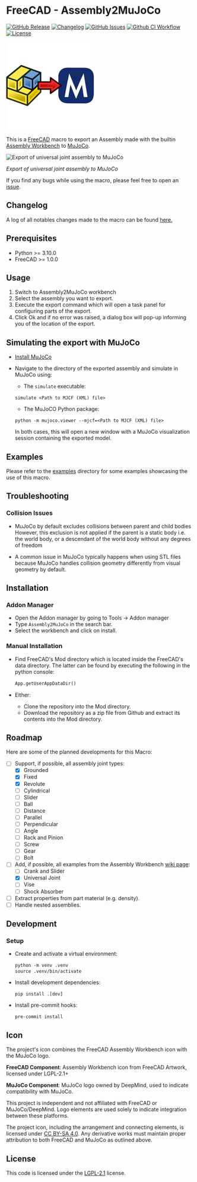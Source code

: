# FreeCAD - Assembly2MuJoCo

[![GitHub Release][release-badge]][releases]
[![Changelog][cc-badge]][cc]
[![GitHub Issues][issues-badge]][issues]
[![Github CI Workflow][ci-workflow-badge]][ci-workflow]
[![License][license-badge]][license-file]


![Assembly2MuJoCo Icon](resources/icons/assembly2mujoco-icon.svg)

This is a [FreeCAD](https://www.freecad.org/) macro to export an Assembly made with the builtin [Assembly Workbench](https://wiki.freecad.org/Assembly_Workbench) to [MuJoCo](https://mujoco.org/).

![Export of universal joint assembly to MuJoCo](examples/universal_joint/output.gif)

*Export of universal joint assembly to MuJoCo*

If you find any bugs while using the macro, please feel free to open an [issue](https://github.com/AnesBenmerzoug/FreeCAD-Macro-AssemblyExportToMuJoCo/issues).

## Changelog

A log of all notables changes made to the macro can be found [here.](CHANGELOG.md)

## Prerequisites

- Python >= 3.10.0
- FreeCAD >= 1.0.0

## Usage

1. Switch to Assembly2MuJoCo workbench
2. Select the assembly you want to export.
3. Execute the export command which will open a task panel
   for configuring parts of the export.
4. Click Ok and if no error was raised, a dialog box will pop-up informing you of the location of the export.

## Simulating the export with MuJoCo

- [Install MuJoCo](https://mujoco.readthedocs.io/en/latest/programming/#getting-started)

- Navigate to the directory of the exported assembly and simulate in MuJoCo using:

  - The `simulate` executable:

  ```shell
  simulate <Path to MJCF (XML) file>
  ```

  - The MuJoCO Python package:

  ```
  python -m mujoco.viewer --mjcf=<Path to MJCF (XML) file>
  ```

  In both cases, this will open a new window with a MuJoCo
  visualization session containing the exported model.

## Examples

Please refer to the [examples](examples/) directory for some examples showcasing the use of this macro.

## Troubleshooting

### Collision Issues

- MuJoCo by default excludes collisions between parent and child bodies
  However, this exclusion is not applied if the parent is a static body
  i.e. the world body, or a descendant of the world body without any degrees of freedom

- A common issue in MuJoCo typically happens when using STL files because MuJoCo handles
  collision geometry differently from visual geometry by default.

## Installation

### Addon Manager

- Open the Addon manager by going to Tools -> Addon manager
- Type `Assembly2MuJoCo` in the search bar.
- Select the workbench and click on install.

### Manual Installation

- Find FreeCAD's Mod directory which is located inside the FreeCAD's data directory. The latter can be found by executing the following in the python console:

  ```python
  App.getUserAppDataDir()
  ```

- Either:

  - Clone the repository into the Mod directory.
  - Download the repository as a zip file from Github and extract its contents into the Mod directory.

## Roadmap

Here are some of the planned developments for this Macro:

- [ ] Support, if possible, all assembly joint types:
  - [X] Grounded
  - [X] Fixed
  - [X] Revolute
  - [ ] Cylindrical
  - [ ] Slider
  - [ ] Ball
  - [ ] Distance
  - [ ] Parallel
  - [ ] Perpendicular
  - [ ] Angle
  - [ ] Rack and Pinion
  - [ ] Screw
  - [ ] Gear
  - [ ] Bolt
- [ ] Add, if possible, all examples from the Assembly Workbench [wiki page](https://wiki.freecad.org/Assembly_Workbench):
  - [ ] Crank and Slider
  - [X] Universal Joint
  - [ ] Vise
  - [ ] Shock Absorber
- [ ] Extract properties from part material (e.g. density).
- [ ] Handle nested assemblies.

## Development

### Setup

- Create and activate a virtual environment:

  ```shell
  python -m venv .venv
  source .venv/bin/activate
  ```

- Install development dependencies:

  ```shelll
  pip install .[dev]
  ```

- Install pre-commit hooks:

  ```shell
  pre-commit install
  ```

## Icon

The project's icon combines the FreeCAD Assembly Workbench icon with the MuJoCo logo.

**FreeCAD Component**: Assembly Workbench icon from FreeCAD Artwork, licensed under LGPL-2.1+

**MuJoCo Component**: MuJoCo logo owned by DeepMind, used to indicate compatibility with MuJoCo.

This project is independent and not affiliated with FreeCAD or MuJoCo/DeepMind. Logo elements are used solely to indicate integration between these platforms.

The project icon, including the arrangement and connecting elements, is licensed under [CC BY-SA 4.0](https://creativecommons.org/licenses/by-sa/4.0/). Any derivative works must maintain proper attribution to both FreeCAD and MuJoCo as outlined above.


## License

This code is licensed under the [LGPL-2.1][license-file] license.

[releases]: https://github.com/AnesBenmerzoug/FreeCAD-Macro-AssemblyExportToMuJoCo/releases
[release-badge]: https://img.shields.io/github/v/release/AnesBenmerzoug/FreeCAD-Macro-AssemblyExportToMuJoCo?label=version

[license-file]: ./LICENSE
[license-badge]: https://img.shields.io/github/license/AnesBenmerzoug/FreeCAD-Macro-AssemblyExportToMuJoCo

[issues]: https://github.com/AnesBenmerzoug/FreeCAD-Macro-AssemblyExportToMuJoCo/issues
[issues-badge]: https://img.shields.io/github/issues/AnesBenmerzoug/FreeCAD-Macro-AssemblyExportToMuJoCo

[ci-workflow-badge]: https://img.shields.io/github/actions/workflow/status/AnesBenmerzoug/FreeCAD-Macro-AssemblyExportToMuJoCo/main.yml?label=CI
[ci-workflow]: test

[cc]: ./CHANGELOG.md
[cc-badge]: https://common-changelog.org/badge.svg
